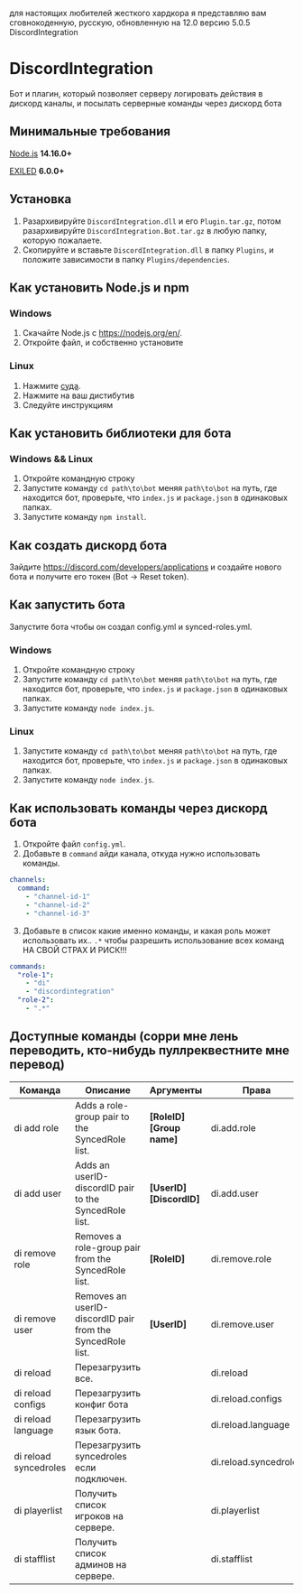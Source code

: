 для настоящих любителей жесткого хардкора я представляю вам сговнокоденную, русскую, обновленную на 12.0 версию 5.0.5 DiscordIntegration

# DiscordIntegration

Бот и плагин, который позволяет серверу логировать действия в дискорд каналы, и посылать серверные команды через дискорд бота

## Минимальные требования
[Node.js](https://nodejs.org/en/) **14.16.0+**

[EXILED](https://github.com/Exiled-Team/EXILED/releases/latest) **6.0.0+**

## Установка
1. Разархивируйте `DiscordIntegration.dll` и его `Plugin.tar.gz`, потом разархивируйте `DiscordIntegration.Bot.tar.gz` в любую папку, которую пожалаете.
2. Скопируйте и вставьте `DiscordIntegration.dll` в папку `Plugins`, и положите зависимости в папку `Plugins/dependencies`.

## Как установить Node.js и npm

### Windows
1. Скачайте Node.js с https://nodejs.org/en/.
2. Откройте файл, и собственно установите

### Linux
1. Нажмите [суда](https://nodejs.org/ru/download/package-manager).
2. Нажмите на ваш дистибутив
3. Следуйте инструкциям

## Как установить библиотеки для бота

### Windows && Linux

1. Откройте командную строку
2. Запустите команду `cd path\to\bot` меняя `path\to\bot` на путь, где находится бот, проверьте, что `index.js` и `package.json` в одинаковых папках.
3. Запустите команду `npm install`.

## Как создать дискорд бота
Зайдите https://discord.com/developers/applications и создайте нового бота и получите его токен (Bot -> Reset token).

## Как запустить бота

Запустите бота чтобы он создал config.yml и synced-roles.yml.

### Windows

1. Откройте командную строку
2. Запустите команду `cd path\to\bot` меняя `path\to\bot` на путь, где находится бот, проверьте, что `index.js` и `package.json` в одинаковых папках.
2. Запустите команду `node index.js`.

### Linux

1. Запустите команду `cd path\to\bot` меняя `path\to\bot` на путь, где находится бот, проверьте, что `index.js` и `package.json` в одинаковых папках.
2. Запустите команду `node index.js`.

## Как использовать команды через дискорд бота

1. Откройте файл `config.yml`.
2. Добавьте в `command` айди канала, откуда нужно использовать команды.

```yaml
channels:
  command:
    - "channel-id-1"
    - "channel-id-2"
    - "channel-id-3"
```

3. Добавьте в список какие именно команды, и какая роль может использовать их.. `.*` чтобы разрешить использование всех команд НА СВОЙ СТРАХ И РИСК!!!

```yaml
commands:
  "role-1":
    - "di"
    - "discordintegration"
  "role-2":
    - ".*"
 ```
## Доступные команды (сорри мне лень переводить, кто-нибудь пуллреквестните мне перевод)

| Команда | Описание | Аргументы | Права | Пример |
| --- | --- | --- | --- | --- |
| di add role | Adds a role-group pair to the SyncedRole list. | **[RoleID] [Group name]** | di.add.role | **di add role 656673336402640902 helper** |
| di add user | Adds an userID-discordID pair to the SyncedRole list. | **[UserID] [DiscordID]** | di.add.user | **di add user 76561198023272004@steam 219862538844635136** |
| di remove role | Removes a role-group pair from the SyncedRole list. | **[RoleID]** | di.remove.role | **di remove role 656673336402640902** |
| di remove user | Removes an userID-discordID pair from the SyncedRole list. | **[UserID]** | di.remove.user | **di remove user 76561198023272004@steam** |
| di reload | Перезагрузить все. | | di.reload | **di reload** |
| di reload configs | Перезагрузить конфиг бота | | di.reload.configs | **di reload configs** |
| di reload language | Перезагрузить язык бота. | | di.reload.language | **di reload language** |
| di reload syncedroles | Перезагрузить syncedroles если подключен. | | di.reload.syncedroles | **di reload syncedroles** |
| di playerlist | Получить список игроков на сервере. | | di.playerlist | **di playerlist** |
| di stafflist | Получить список админов на сервере. | | di.stafflist | **di stafflist** |
